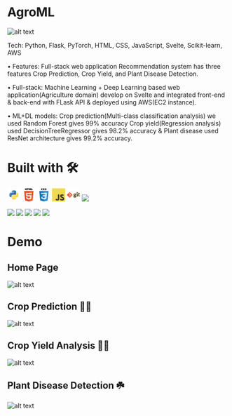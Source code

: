 # AgroML

![alt text](https://i.imgur.com/pgS9rNH.gif)

Tech: Python, Flask, PyTorch, HTML, CSS, JavaScript, Svelte, Scikit-learn, AWS

• Features: Full-stack web application Recommendation system has three features Crop Prediction, Crop Yield, and Plant
Disease Detection.

• Full-stack: Machine Learning + Deep Learning based web application(Agriculture domain) develop on Svelte and
integrated front-end & back-end with FLask API & deployed using AWS(EC2 instance).

• ML+DL models: Crop prediction(Multi-class classification analysis) we used Random Forest gives 99% accuracy Crop
yield(Regression analysis) used DecisionTreeRegressor gives 98.2% accuracy & Plant disease used ResNet architecture
gives 99.2% accuracy.


# Built with 🛠️
<code><img height="30" src="https://raw.githubusercontent.com/github/explore/80688e429a7d4ef2fca1e82350fe8e3517d3494d/topics/python/python.png"></code>
<code><img height="30" src="https://raw.githubusercontent.com/github/explore/80688e429a7d4ef2fca1e82350fe8e3517d3494d/topics/html/html.png"></code>
<code><img height="30" src="https://raw.githubusercontent.com/github/explore/80688e429a7d4ef2fca1e82350fe8e3517d3494d/topics/css/css.png"></code>
<code><img height="30" src="https://raw.githubusercontent.com/github/explore/80688e429a7d4ef2fca1e82350fe8e3517d3494d/topics/javascript/javascript.png"></code>
<code><img height="30" src="https://raw.githubusercontent.com/github/explore/80688e429a7d4ef2fca1e82350fe8e3517d3494d/topics/git/git.png"></code>
<code><img height="30" src="https://symbols.getvecta.com/stencil_80/56_flask.3a79b5a056.jpg"></code>

<code><img height="30" src="https://raw.githubusercontent.com/numpy/numpy/7e7f4adab814b223f7f917369a72757cd28b10cb/branding/icons/numpylogo.svg"></code>
<code><img height="30" src="https://raw.githubusercontent.com/pandas-dev/pandas/761bceb77d44aa63b71dda43ca46e8fd4b9d7422/web/pandas/static/img/pandas.svg"></code>
<code><img height="30" src="https://matplotlib.org/_static/logo2.svg"></code>
<code><img height="30" src="https://upload.wikimedia.org/wikipedia/commons/thumb/0/05/Scikit_learn_logo_small.svg/1280px-Scikit_learn_logo_small.svg.png"></code>
<code><img height="30" src="https://raw.githubusercontent.com/pytorch/pytorch/39fa0b5d0a3b966a50dcd90b26e6c36942705d6d/docs/source/_static/img/pytorch-logo-dark.svg"></code>


# Demo

## Home Page

![alt text](https://i.imgur.com/bmoxDIi.jpeg)<br>

## Crop Prediction 🌾🚜

![alt text](https://i.imgur.com/1tzR6D1.jpeg)<br>

## Crop Yield Analysis 👨‍🌾

![alt text](https://i.imgur.com/jfK98zq.jpeg)<br>

## Plant Disease Detection ☘️

![alt text](https://i.imgur.com/KUAgcKj.jpeg)<br>
